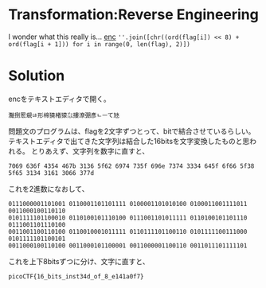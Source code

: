 # Transformation:Reverse Engineering

I wonder what this really is... [enc](https://github.com/colza12/ctf_writeup/blob/main/picoCTF%202021/Transformation/enc) `''.join([chr((ord(flag[i]) << 8) + ord(flag[i + 1])) for i in range(0, len(flag), 2)])`

# Solution

encをテキストエディタで開く。
```
灩捯䍔䙻ㄶ形楴獟楮獴㌴摟潦弸彥ㄴㅡて㝽
```
問題文のプログラムは、flagを2文字ずつとって、bitで結合させているらしい。テキストエディタで出てきた文字列は結合した16bitsを文字変換したものと思われる。
とりあえず、文字列を数字に直すと、
```
7069 636f 4354 467b 3136 5f62 6974 735f 696e 7374 3334 645f 6f66 5f38 5f65 3134 3161 3066 377d
```
これを2進数になおして、
```
0111000001101001 0110001101101111 0100001101010100 0100011001111011 0011000100110110
0101111101100010 0110100101110100 0111001101011111 0110100101101110 0111001101110100
0011001100110100 0110010001011111 0110111101100110 0101111100111000 0101111101100101
0011000100110100 0011000101100001 0011000001100110 0011011101111101
```
これを上下8bitsずつに分け、文字に直すと、

`picoCTF{16_bits_inst34d_of_8_e141a0f7}`

